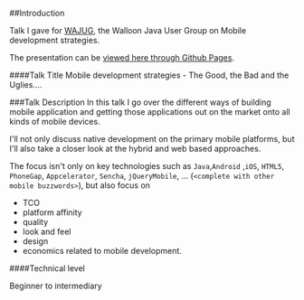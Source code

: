 ##Introduction

Talk I gave for [WAJUG](http://wajug.be), the Walloon Java User Group on Mobile development strategies.

The presentation can be [viewed here through Github Pages](ddewaele.github.io/MobileAppDevelopmentPresentation).

####Talk Title
Mobile development strategies - The Good, the Bad and the Uglies....

###Talk Description
In this talk I go over the different ways of building mobile application and getting those applications out on the market onto all kinds of mobile devices.

I'll not only discuss native development on the primary mobile platforms, but I'll also take a closer look at the hybrid and web based approaches.

The focus isn't only on key technologies such as `Java`,`Android` ,`iOS`, `HTML5`, `PhoneGap`, `Appcelerator`, `Sencha`, `jQueryMobile`, ... (`<complete with other mobile buzzwords>`), but also focus on 

- TCO
- platform affinity
- quality
- look and feel
- design
- economics related to mobile development.

####Technical level

Beginner to intermediary
